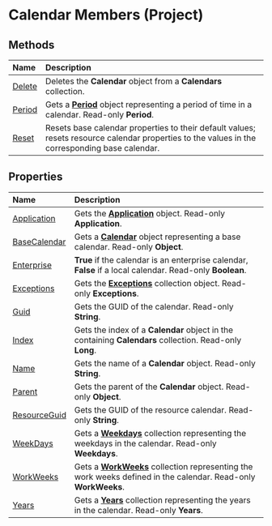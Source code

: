 
# Calendar Members (Project)





## Methods



|**Name**|**Description**|
|:-----|:-----|
|[Delete](8bc3e8cc-34f4-17be-d142-51290ee4bea3.md)|Deletes the  **Calendar** object from a **Calendars** collection.|
|[Period](b717bcbe-654b-5791-2002-d65e2a96617f.md)|Gets a  **[Period](84358c72-024f-e608-9424-8e9c6bad7259.md)** object representing a period of time in a calendar. Read-only **Period**.|
|[Reset](fc638f47-36b5-aa36-55c2-882bd570b9cb.md)|Resets base calendar properties to their default values; resets resource calendar properties to the values in the corresponding base calendar.|

## Properties



|**Name**|**Description**|
|:-----|:-----|
|[Application](f3963ec1-923b-ea62-855b-107519dd7e13.md)|Gets the  **[Application](8eb91712-7784-a102-38c0-19bb056c27e9.md)** object. Read-only **Application**.|
|[BaseCalendar](3ea2b0e2-8d73-b564-fdd1-a098a8428562.md)|Gets a  **[Calendar](2d3b0f05-4762-0058-15d4-47e1d2b9d9a9.md)** object representing a base calendar. Read-only **Object**.|
|[Enterprise](1e160265-1c49-e95d-f04e-e87ce0222f85.md)|**True** if the calendar is an enterprise calendar, **False** if a local calendar. Read-only **Boolean**.|
|[Exceptions](2631d4c8-1e71-ca75-8291-8e2544e53c00.md)|Gets the  **[Exceptions](7248983d-071a-5421-7378-0d98b3c6792e.md)** collection object. Read-only **Exceptions**.|
|[Guid](08230f82-fd1b-ef99-18e3-f6be75c3d2a8.md)|Gets the GUID of the calendar. Read-only  **String**.|
|[Index](ad177421-1e7b-5c85-e437-f3d2b83a66c5.md)|Gets the index of a  **Calendar** object in the containing **Calendars** collection. Read-only **Long**.|
|[Name](e437e29c-ed61-c83a-53b7-8a0d1cb7cb4e.md)|Gets the name of a  **Calendar** object. Read-only **String**.|
|[Parent](b86fa5e8-f468-862e-f8a9-7ab2cb6b43b3.md)|Gets the parent of the  **Calendar** object. Read-only **Object**.|
|[ResourceGuid](c66c3e90-06e0-5b48-3e44-48e366377258.md)|Gets the GUID of the resource calendar. Read-only  **String**.|
|[WeekDays](4495a739-156b-8cda-d3d0-acbc56b767ff.md)|Gets a  **[Weekdays](fc460e89-784b-6764-c22d-e1dcd8a9f297.md)** collection representing the weekdays in the calendar. Read-only **Weekdays**.|
|[WorkWeeks](c4a3887b-0518-2b22-0288-500ad567a301.md)|Gets a  **[WorkWeeks](060e541f-f709-65dd-c955-5d04c1554373.md)** collection representing the work weeks defined in the calendar. Read-only **WorkWeeks**.|
|[Years](63f17754-d258-3fd2-5f20-33b8998e7e4d.md)|Gets a  **[Years](3aa139cf-2fc2-7039-5659-8e2d833b5a4f.md)** collection representing the years in the calendar. Read-only **Years**.|
